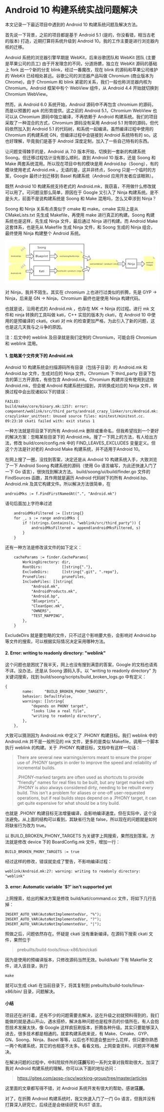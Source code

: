# Android 10 构建系统实战问题解决

本文记录一下最近项目中遇到的 Android 10 构建系统问题及解决方法。

首先说一下背景，之前的项目都是基于 Android 5.1 (是的，你没看错，相当古老的版本) 打造，近期打算将系统升级到 Android 10。我的工作主要是进行浏览器内核的迁移。

Android 系统的浏览器引擎早期是 WebKit，后来谷歌团队和 WebKit 团队 (主要是苹果公司的员工) 由于开发理念的不同，分道扬镳，独立在 WebKit 源码的基础上 fork 出一个新的分支 blink，经过一番魔改，现在 blink 的源码和苹果公司维护的 WebKit 已经相处甚远。谷歌公司的浏览器产品叫做 Chromium (商业版本为 Chrome)，由于 Chromium 和 blink 紧密的关系，我们一般也称浏览器内核为 Chromium。Android 框架中有个 WebView 组件，从 Android 4.4 开始就切换到 Chromium WebView。

然而，从 Android 6.0 系统开始，Android 源码中不再包含 chromium 的源码，而是以预置的 apk 的形势提供。这之前的 Android 5.1，Chromium WebView 也可以从 Chromium 源码中独立编译，不再依赖于 Android 构建系统。我们的项目采取了一种混合的方式，Chromium 源码没有采用 Android 5.1 附带的源码，但代码依然加入到 Android 5.1 的代码树，和系统一起编译。虽然编译过程中使用的 Chromium 的构建系统 GN，但编译过程中会链接到 Android 系统特有的 so。这也好理解，毕竟我们是基于 Android 深度定制，加入了一些自己特有的东西。

让问题变得棘手的是，Android 从 7.0 版本开始，切换到一套新的构建系统 Soong。但迁移过程估计没有那么顺利，直到 Android 10 版本，还是 Soong 和 Make 两套系统混用。所以现在项目中有的模块是用 Android.bp（Soong），有的模块使用老式 Android.mk 。无语的是，这并非终点，Soong 只是一个临时的方案，Google 最终计划迁移到 Basel 构建系统（Android 应用开发者应该眼熟）。

既然 Android 10 构建系统支持老式的 Android.mk，我窃喜，不用做什么修改就可以用了。可问题没那么简单，原因在于 Google 又引入了 Ninja 构建系统。是不是头大，前面不是说构建系统是 Soong 和 Make 混用吗，怎么又牵涉到 Ninja？

Soong 和 Ninja 关系有点类似于 cmake 和 make。cmake 实际上是从 CMakeLists.txt 先生成 Makefile，再使用 make 进行真正的构建。Soong 构建系统也是这样，先生成 Ninja 文件，最后通过 Ninja 进行构建。而 Android Make 这套体系，也是先从 Makefile 生成 Ninja 文件，和 Soong 生成的 Ninja 组合，最终使用 Ninja 构建整个 Android 系统。

![](https://raw.githubusercontent.com/mogoweb/mywritings/master/book_wechat/202302/images/aosp_build_procedure.png)

对 Ninja，我并不陌生。其实在 chromium 上也进行过类似的折腾，先是 GYP -> Ninja，后来是 GN -> Ninja，Chromium 最终也是使用 Ninja 构建代码。

也就是说，沿用老式的 Android.mk ，也存在 MK -> Ninja 的过程。进行 mk 文件和 ninja 转换的工具叫做 kati，C++ 实现的版本为 ckati，在 Android 10 中使用的是预编译的 ckati。ckati 对 mk 的检查更加严格，为此引入了新的问题，这也是这几天我与之斗争的原因。

注：后文中的 weblink 及目录就是我们定制的 Chromium，可能会将 Chromium 和 weblink 混用。

#### 1. 忽略某个文件夹下的 Android.mk

Android 10 构建系统会扫描源码所有目录（包括子目录）的 Android.mk 和 Android.bp 文件，生成对应的 Ninja 文件。Chromium 下 third_party 目录下包含的第三方开源库，有些包含 Android.mk。Chromium 构建并没有使用到这些 Android.mk，但会被 Android 构建系统扫描到，并转换成对应的 Ninja 文件，转换过程中会出现诸如以下的错误：

```
FAILED: 
build/make/core/binary.mk:1257: error: component/weblink/src/third_party/android_crazy_linker/src/Android.mk: crazylinker_unittest: Unused source files: minitest/minitest.cc.
09:23:10 ckati failed with: exit status 1
```
一种方法就是将目录下的所有 Android.mk 删除或重命名，但我希望找到一个更好的解决方案：忽略某些目录下的 Android.mk。搜了一下网上的方法，有人给出方法，修改 build/core/config.mk 中的 FIND_LEAVES_EXCLUDES 变量定义。但这个方法是针对老的 Android Make 构建系统，并不适用于Android 10。

在网上搜了一圈，没找到答案，决定还是从 Android 10 构建系统入手，大致浏览了一下 Android Soong 构建系统的源码（使用 Go 语言编写，为此还快速入门了一下 Go 语言），很快找到解决方法。 build/soong/ui/build/finder.go 文件的 FindSources 函数，其作用就是遍历 Android 代码树下的所有 Android.bp、Android.mk 及其它构建文件。所以解决方法很简单，在

```
androidMks := f.FindFirstNamedAt(".", "Android.mk")
```
语句后面加上字符串过滤

```
	androidMksFiltered := []string{}
	for _, s := range androidMks {
		if !(strings.Contains(s, "weblink/src/third_party")) {
			androidMksFiltered = append(androidMksFiltered, s)
		}
	}
```

还有一种方法是修改该文件的如下定义：

```
	cacheParams := finder.CacheParams{
		WorkingDirectory: dir,
		RootDirs:         []string{"."},
		ExcludeDirs:      []string{".git", ".repo"},
		PruneFiles:       pruneFiles,
		IncludeFiles: []string{
			"Android.mk",
			"AndroidProducts.mk",
			"Android.bp",
			"Blueprints",
			"CleanSpec.mk",
			"OWNERS",
			"TEST_MAPPING",
		},
	}
```
ExcludeDirs 就是要忽略的文件，只不过这个影响要大些，会影响对 Android.bp 等文件的搜索，可以根据实际情况决定采用哪种方法。

#### 2. Error: writing to readonly directory: "weblink"

这个问题也是困扰了我半天，网上也没有搜到满意的答案，Google 的文档也语焉不详。没办法，还是从 Soong 源码入手。以 "writing to readonly directory" 为关键词搜索，找到 build/soong/scripts/build_broken_logs.go 中有定义：

```
{
		name:     "BUILD_BROKEN_PHONY_TARGETS",
		behavior: DefaultFalse,
		warnings: []string{
			"depends on PHONY target",
			"looks like a real file",
			"writing to readonly directory",
		},
	},
```
大致可以猜测因为 Android.mk 中定义了 .PHONY 构建目标。我们 weblink 中的 Android.mk 并不是一般所见的 mk 文件，更多的是类似 Makefile，调用一个脚本执行 weblink 的构建。关于 .PHONY 构建目标，文档中有这样一句话：

> There are several new warnings/errors meant to ensure the proper use of .PHONY targets in order to improve the speed and reliability of incremental builds.
>
> .PHONY-marked targets are often used as shortcuts to provide “friendly” names for real files to be built, but any target marked with .PHONY is also always considered dirty, needing to be rebuilt every build. This isn't a problem for aliases or one-off user-requested operations, but if real builds steps depend on a .PHONY target, it can get quite expensive for what should be a tiny build.

也就是 .PHONY 构建目标无法增量编译，会影响编译速度。但在实际中，这个没法避免。从上面的结构可以看到，其缺省行为是 false，所以现在的问题就是如何将缺省行为改为 true。

以 BUILD_BROKEN_PHONY_TARGETS 为关键字上网搜索，果然找到答案。方法就是修改 device 下的 BoardConfig.mk 文件，增加一行：

```
BUILD_BROKEN_PHONY_TARGETS := true
```

经过这样的修改，错误就变成了警告，不影响编译过程：

```
weblink/Android.mk:27: warning: writing to readonly directory: "weblink"
```

#### 3. error: Automatic variable `$?' isn't supported yet

上网搜索，给出的解决方案是修改 build/kati/command.cc 文件，将如下几行去掉：

```
INSERT_AUTO_VAR(AutoNotImplementedVar, "%");
INSERT_AUTO_VAR(AutoNotImplementedVar, "?");
INSERT_AUTO_VAR(AutoNotImplementedVar, "|");
```

照做之后，问题依然存在。怀疑是 ckati 没有重新编译。在源码下搜索 ckati 文件，果然位于 

> prebuilts/build-tools/linux-x86/bin/ckati

因为是使用的预编译版本，只修改源码当然无效。build/kati/ 下有 Makefile 文件，进入该目录，执行

```
make
```

就可以生成 ckati 在当前目录下，将其复制到 prebuilts/build-tools/linux-x86/bin/ 目录，问题解决。

#### 小结

项目还在进行着，还有不少的问题需要去解决，这在升级之初就预料得到的，我们能做的就是遇山开山，遇水搭桥，解决各种问题也是程序员的价值所在。有人会抱怨技术发展太快，像 Google 这样疯狂刷版本，折腾各种升级。其实只要能够深入进去，很多技术都是相通的。就拿构建系统来说，有 Make、Cmake、GYP、GN、Soong、Ninja、Bazel 等等，以后也不知道会整出什么花样，但只要你熟悉一两个构建系统，其它的也相差不太多。看看文档，上网查查资料，问题并不难解决。

在解决问题的过程中，中科院软件所的**汪辰**写的一系列文章对我帮助很大，加深了我对 Android 构建系统的理解。你可以从下面的地址访问：

> https://gitee.com/aosp-riscv/working-group/tree/master/articles

这里面的文章都写得不错，对 Android 系统开发有很大的帮助，感谢**汪辰**。

对了，在折腾 Android 构建系统时，我又快速入门了一门 Go 语言，但我并没有打算深入研究它，后续还是会继续研究 RUST 语言。

